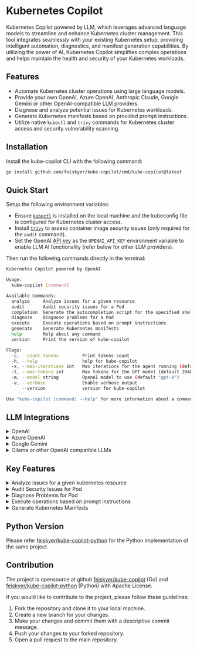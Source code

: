 # Kubernetes Copilot

Kubernetes Copilot powered by LLM, which leverages advanced language models to streamline and enhance Kubernetes cluster management. This tool integrates seamlessly with your existing Kubernetes setup, providing intelligent automation, diagnostics, and manifest generation capabilities. By utilizing the power of AI, Kubernetes Copilot simplifies complex operations and helps maintain the health and security of your Kubernetes workloads.

## Features

- Automate Kubernetes cluster operations using large language models.
- Provide your own OpenAI, Azure OpenAI, Anthropic Claude, Google Gemini or other OpenAI-compatible LLM providers.
- Diagnose and analyze potential issues for Kubernetes workloads.
- Generate Kubernetes manifests based on provided prompt instructions.
- Utilize native `kubectl` and `trivy` commands for Kubernetes cluster access and security vulnerability scanning.

## Installation

Install the kube-copilot CLI with the following command:

```sh
go install github.com/feiskyer/kube-copilot/cmd/kube-copilot@latest
```

## Quick Start

Setup the following environment variables:

- Ensure [`kubectl`](https://kubernetes.io/docs/tasks/tools/install-kubectl-linux/) is installed on the local machine and the kubeconfig file is configured for Kubernetes cluster access.
- Install [`trivy`](https://github.com/aquasecurity/trivy) to assess container image security issues (only required for the `audit` command).
- Set the OpenAI [API key](https://platform.openai.com/account/api-keys) as the `OPENAI_API_KEY` environment variable to enable LLM AI functionality (refer below for other LLM providers).

Then run the following commands directly in the terminal:

```sh
Kubernetes Copilot powered by OpenAI

Usage:
  kube-copilot [command]

Available Commands:
  analyze     Analyze issues for a given resource
  audit       Audit security issues for a Pod
  completion  Generate the autocompletion script for the specified shell
  diagnose    Diagnose problems for a Pod
  execute     Execute operations based on prompt instructions
  generate    Generate Kubernetes manifests
  help        Help about any command
  version     Print the version of kube-copilot

Flags:
  -c, --count-tokens         Print tokens count
  -h, --help                 help for kube-copilot
  -x, --max-iterations int   Max iterations for the agent running (default 10)
  -t, --max-tokens int       Max tokens for the GPT model (default 2048)
  -m, --model string         OpenAI model to use (default "gpt-4")
  -v, --verbose              Enable verbose output
      --version              version for kube-copilot

Use "kube-copilot [command] --help" for more information about a command.
```

## LLM Integrations

<details>
<summary>OpenAI</summary>

Set the OpenAI [API key](https://platform.openai.com/account/api-keys) as the `OPENAI_API_KEY` environment variable to enable OpenAI functionality.
</details>

<details>

<details>
<summary>Anthropic Claude</summary>

Anthropic Claude provides an [OpenAI compatible API](https://docs.anthropic.com/en/api/openai-sdk), so it could be used by using following config:

- `OPENAI_API_KEY=<your-anthropic-key>`
- `OPENAI_API_BASE='https://api.anthropic.com/v1/'`

</details>

<summary>Azure OpenAI</summary>

For [Azure OpenAI service](https://learn.microsoft.com/en-us/azure/cognitive-services/openai/quickstart?tabs=command-line&pivots=rest-api#retrieve-key-and-endpoint), set the following environment variables:

- `AZURE_OPENAI_API_KEY=<your-api-key>`
- `AZURE_OPENAI_API_BASE=https://<replace-this>.openai.azure.com/`
- `AZURE_OPENAI_API_VERSION=2025-03-01-preview`

</details>

<details>
<summary>Google Gemini</summary>

Google Gemini provides an OpenAI compatible API, so it could be used by using following config:

- `OPENAI_API_KEY=<your-google-ai-key>`
- `OPENAI_API_BASE='https://generativelanguage.googleapis.com/v1beta/openai/'`

</details>

<details>
<summary>Ollama or other OpenAI compatible LLMs</summary>

For Ollama or other OpenAI compatible LLMs, set the following environment variables:

- `OPENAI_API_KEY=<your-api-key>`
- `OPENAI_API_BASE='http://localhost:11434/v1'` (or your own base URL)

</details>

## Key Features

<details>
<summary>Analyze issues for a given kubernetes resource</summary>

`kube-copilot analyze [--resource pod] --name <resource-name> [--namespace <namespace>]` will analyze potential issues for the given resource object:

```sh
Analyze issues for a given resource

Usage:
  kube-copilot analyze [flags]

Flags:
  -h, --help               help for analyze
  -n, --name string        Resource name
  -s, --namespace string   Resource namespace (default "default")
  -r, --resource string    Resource type (default "pod")

Global Flags:
  -c, --count-tokens         Print tokens count
  -x, --max-iterations int   Max iterations for the agent running (default 10)
  -t, --max-tokens int       Max tokens for the GPT model (default 2048)
  -m, --model string         OpenAI model to use (default "gpt-4o")
  -v, --verbose              Enable verbose output
```

</details>

<details>
<summary>Audit Security Issues for Pod</summary>

`kube-copilot audit --name <pod-name> [--namespace <namespace>]` will audit security issues for a Pod:

```sh
Audit security issues for a Pod

Usage:
  kube-copilot audit [flags]

Flags:
  -h, --help               help for audit
  -n, --name string        Resource name
  -s, --namespace string   Resource namespace (default "default")

Global Flags:
  -c, --count-tokens         Print tokens count
  -x, --max-iterations int   Max iterations for the agent running (default 10)
  -t, --max-tokens int       Max tokens for the GPT model (default 2048)
  -m, --model string         OpenAI model to use (default "gpt-4o")
  -v, --verbose              Enable verbose output
```

</details>

<details>
<summary>Diagnose Problems for Pod</summary>

`kube-copilot diagnose --name <pod-name> [--namespace <namespace>]` will diagnose problems for a Pod:

```sh
Diagnose problems for a Pod

Usage:
  kube-copilot diagnose [flags]

Flags:
  -h, --help               help for diagnose
  -n, --name string        Resource name
  -s, --namespace string   Resource namespace (default "default")

Global Flags:
  -c, --count-tokens         Print tokens count
  -x, --max-iterations int   Max iterations for the agent running (default 10)
  -t, --max-tokens int       Max tokens for the GPT model (default 2048)
  -m, --model string         OpenAI model to use (default "gpt-4o")
  -v, --verbose              Enable verbose output
```

</details>

<details>
<summary>Execute operations based on prompt instructions</summary>

`kube-copilot execute --instructions <instructions>` will execute operations based on prompt instructions.
It could also be used to ask any questions.

```sh
Execute operations based on prompt instructions

Usage:
  kube-copilot execute [flags]

Flags:
  -h, --help                  help for execute
  -i, --instructions string   instructions to execute

Global Flags:
  -c, --count-tokens         Print tokens count
  -x, --max-iterations int   Max iterations for the agent running (default 10)
  -t, --max-tokens int       Max tokens for the GPT model (default 2048)
  -m, --model string         OpenAI model to use (default "gpt-4o")
  -v, --verbose              Enable verbose output
```

</details>

<details>
<summary>Generate Kubernetes Manifests</summary>

Use the `kube-copilot generate --prompt <prompt>` command to create Kubernetes manifests based on
the provided prompt instructions. After generating the manifests, you will be
prompted to confirm whether you want to apply them.

```sh
Generate Kubernetes manifests

Usage:
  kube-copilot generate [flags]

Flags:
  -h, --help            help for generate
  -p, --prompt string   Prompts to generate Kubernetes manifests

Global Flags:
  -c, --count-tokens         Print tokens count
  -x, --max-iterations int   Max iterations for the agent running (default 10)
  -t, --max-tokens int       Max tokens for the GPT model (default 2048)
  -m, --model string         OpenAI model to use (default "gpt-4o")
  -v, --verbose              Enable verbose output
```

</details>

## Python Version

Please refer [feiskyer/kube-copilot-python](https://github.com/feiskyer/kube-copilot-python) for the Python implementation of the same project.

## Contribution

The project is opensource at github [feiskyer/kube-copilot](https://github.com/feiskyer/kube-copilot) (Go) and [feiskyer/kube-copilot-python](https://github.com/feiskyer/kube-copilot-python) (Python) with Apache License.

If you would like to contribute to the project, please follow these guidelines:

1. Fork the repository and clone it to your local machine.
2. Create a new branch for your changes.
3. Make your changes and commit them with a descriptive commit message.
4. Push your changes to your forked repository.
5. Open a pull request to the main repository.
